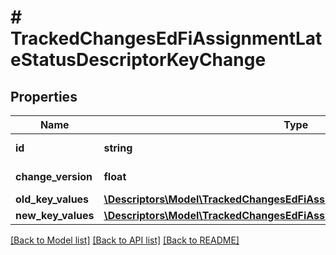 # # TrackedChangesEdFiAssignmentLateStatusDescriptorKeyChange

## Properties

Name | Type | Description | Notes
------------ | ------------- | ------------- | -------------
**id** | **string** | Resource identifier | [optional]
**change_version** | **float** | Change version | [optional]
**old_key_values** | [**\Descriptors\Model\TrackedChangesEdFiAssignmentLateStatusDescriptorKey**](TrackedChangesEdFiAssignmentLateStatusDescriptorKey.md) |  | [optional]
**new_key_values** | [**\Descriptors\Model\TrackedChangesEdFiAssignmentLateStatusDescriptorKey**](TrackedChangesEdFiAssignmentLateStatusDescriptorKey.md) |  | [optional]

[[Back to Model list]](../../README.md#models) [[Back to API list]](../../README.md#endpoints) [[Back to README]](../../README.md)
